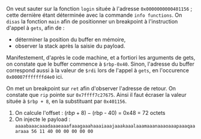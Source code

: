 On veut sauter sur la fonction `login` située à l'adresse `0x0000000000401156` ; cette dernière étant déterminée avec la commande `info functions`.
On `disas` la fonction `main` afin de positionner un breakpoint à l'instruction d'appel à `gets`, afin de :

- déterminer la position du buffer en mémoire,
- observer la stack après la saisie du payload.

Manifestement, d'après le code machine, et a fortiori les arguments de gets, on constate que le buffer commence à `$rbp-0x40`. Sinon, l'adresse du buffer correspond aussi à la valeur de `$rdi` lors de l'appel à `gets`, en l'occurence `0x00007fffffffd4e0` ici.

On met un breakpoint sur `ret` afin d'observer l'adresse de retour. On constate que `rip` pointe sur `0x7ffff7c27675`. Ainsi il faut écraser la valeur située à `$rbp + 8`, en la substituant par `0x401156`.

1. On calcule l'offset : ($rbp + 8) - ($rbp - 40) = 0x48 = 72 octets
2. On injecte le payload : `aaaabaaacaaadaaaeaaafaaagaaahaaaiaaajaaakaaalaaamaaanaaaoaaapaaaqaaaraaa 56 11 40 00 00 00 00 00` 
